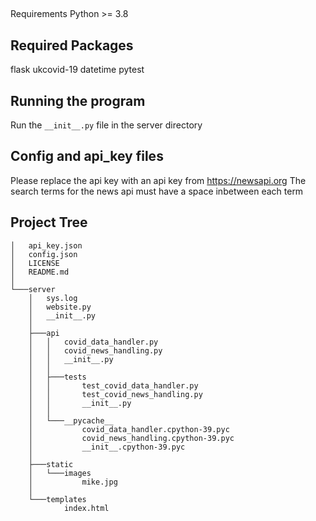##
Requirements Python >= 3.8
## Required Packages
flask
ukcovid-19
datetime
pytest
## Running the program
Run the `__init__.py` file in the server directory
## Config and api_key files
Please replace the api key with an api key from https://newsapi.org
The search terms for the news api must have a space inbetween each term
## Project Tree
```
│   api_key.json
│   config.json
│   LICENSE
│   README.md
│
└───server
    │   sys.log
    │   website.py
    │   __init__.py
    │
    ├───api
    │   │   covid_data_handler.py
    │   │   covid_news_handling.py
    │   │   __init__.py
    │   │
    │   ├───tests
    │   │       test_covid_data_handler.py
    │   │       test_covid_news_handling.py
    │   │       __init__.py
    │   │
    │   └───__pycache__
    │           covid_data_handler.cpython-39.pyc
    │           covid_news_handling.cpython-39.pyc
    │           __init__.cpython-39.pyc
    │
    ├───static
    │   └───images
    │           mike.jpg
    │
    └───templates
            index.html
```
